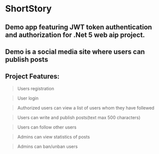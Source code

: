 # ShortStory

## Demo app featuring JWT token authentication and authorization for .Net 5 web aip project.
## Demo is a social media site where users can publish posts

## Project Features:

> Users registration

> User login

> Authorized users can view a list of users whom they have follewed

> Users can write and publish posts(text max 500 characters)

> Users can follow other users

> Admins can view statistics of posts

> Admins can ban/unban users
